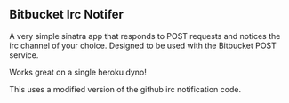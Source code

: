 ## Bitbucket Irc Notifer 

A very simple sinatra app that responds to POST requests and 
notices the irc channel of your choice. Designed to be used with the 
Bitbucket POST service.

Works great on a single heroku dyno!

This uses a modified version of the github irc notification code.

